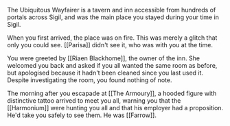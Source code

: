 The Ubiquitous Wayfairer is a tavern and inn accessible from hundreds of portals across Sigil, and was the main place you stayed during your time in Sigil.

When you first arrived, the place was on fire. This was merely a glitch that only you could see. [[Parisa]] didn't see it, who was with you at the time.

You were greeted by [[Riaen Blackhome]], the owner of the inn. She welcomed you back and asked if you all wanted the same room as before, but apologised because it hadn't been cleaned since you last used it. Despite investigating the room, you found nothing of note.

The morning after you escapade at [[The Armoury]], a hooded figure with distinctive tattoo arrived to meet you all, warning you that the [[Harmonium]] were hunting you all and that his employer had a proposition. He'd take you safely to see them. He was [[Farrow]].